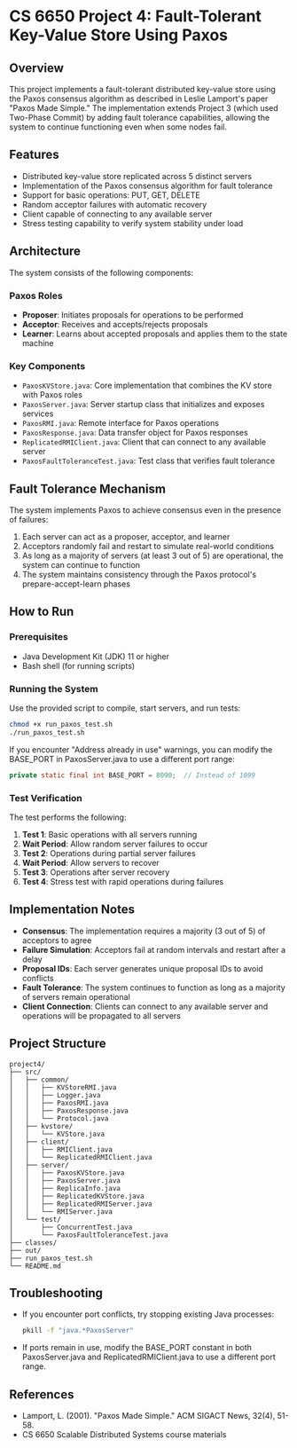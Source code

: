 # CS 6650 Project 4: Fault-Tolerant Key-Value Store Using Paxos

## Overview

This project implements a fault-tolerant distributed key-value store using the Paxos consensus algorithm as described in Leslie Lamport's paper "Paxos Made Simple." The implementation extends Project 3 (which used Two-Phase Commit) by adding fault tolerance capabilities, allowing the system to continue functioning even when some nodes fail.

## Features

- Distributed key-value store replicated across 5 distinct servers
- Implementation of the Paxos consensus algorithm for fault tolerance
- Support for basic operations: PUT, GET, DELETE
- Random acceptor failures with automatic recovery
- Client capable of connecting to any available server
- Stress testing capability to verify system stability under load

## Architecture

The system consists of the following components:

### Paxos Roles
- **Proposer**: Initiates proposals for operations to be performed
- **Acceptor**: Receives and accepts/rejects proposals
- **Learner**: Learns about accepted proposals and applies them to the state machine

### Key Components
- `PaxosKVStore.java`: Core implementation that combines the KV store with Paxos roles
- `PaxosServer.java`: Server startup class that initializes and exposes services
- `PaxosRMI.java`: Remote interface for Paxos operations
- `PaxosResponse.java`: Data transfer object for Paxos responses
- `ReplicatedRMIClient.java`: Client that can connect to any available server
- `PaxosFaultToleranceTest.java`: Test class that verifies fault tolerance

## Fault Tolerance Mechanism

The system implements Paxos to achieve consensus even in the presence of failures:
1. Each server can act as a proposer, acceptor, and learner
2. Acceptors randomly fail and restart to simulate real-world conditions
3. As long as a majority of servers (at least 3 out of 5) are operational, the system can continue to function
4. The system maintains consistency through the Paxos protocol's prepare-accept-learn phases

## How to Run

### Prerequisites
- Java Development Kit (JDK) 11 or higher
- Bash shell (for running scripts)

### Running the System
Use the provided script to compile, start servers, and run tests:
```bash
chmod +x run_paxos_test.sh
./run_paxos_test.sh
```

If you encounter "Address already in use" warnings, you can modify the BASE_PORT in PaxosServer.java to use a different port range:
```java
private static final int BASE_PORT = 8090;  // Instead of 1099
```

### Test Verification
The test performs the following:
1. **Test 1**: Basic operations with all servers running
2. **Wait Period**: Allow random server failures to occur
3. **Test 2**: Operations during partial server failures
4. **Wait Period**: Allow servers to recover
5. **Test 3**: Operations after server recovery
6. **Test 4**: Stress test with rapid operations during failures

## Implementation Notes

- **Consensus**: The implementation requires a majority (3 out of 5) of acceptors to agree
- **Failure Simulation**: Acceptors fail at random intervals and restart after a delay
- **Proposal IDs**: Each server generates unique proposal IDs to avoid conflicts
- **Fault Tolerance**: The system continues to function as long as a majority of servers remain operational
- **Client Connection**: Clients can connect to any available server and operations will be propagated to all servers

## Project Structure

```
project4/
├── src/
│   ├── common/
│   │   ├── KVStoreRMI.java
│   │   ├── Logger.java
│   │   ├── PaxosRMI.java
│   │   ├── PaxosResponse.java
│   │   └── Protocol.java
│   ├── kvstore/
│   │   └── KVStore.java
│   ├── client/
│   │   ├── RMIClient.java
│   │   └── ReplicatedRMIClient.java
│   ├── server/
│   │   ├── PaxosKVStore.java
│   │   ├── PaxosServer.java
│   │   ├── ReplicaInfo.java
│   │   ├── ReplicatedKVStore.java
│   │   ├── ReplicatedRMIServer.java
│   │   └── RMIServer.java
│   └── test/
│       ├── ConcurrentTest.java
│       └── PaxosFaultToleranceTest.java
├── classes/
├── out/
├── run_paxos_test.sh
└── README.md
```

## Troubleshooting

- If you encounter port conflicts, try stopping existing Java processes:
  ```bash
  pkill -f "java.*PaxosServer"
  ```

- If ports remain in use, modify the BASE_PORT constant in both PaxosServer.java and ReplicatedRMIClient.java to use a different port range.

## References

- Lamport, L. (2001). "Paxos Made Simple." ACM SIGACT News, 32(4), 51-58.
- CS 6650 Scalable Distributed Systems course materials